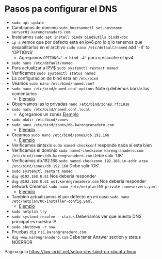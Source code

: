 # Pasos pa configurar el DNS

- `sudo apt update`
- Cambianos de dominio `sudo hostnamectl set-hostname server01.karengranadero.com`
- Instalamos `sudo apt install bind9 bind9utils bind9-doc`
- `ip a` vemos que por defecto esta en ipv6 pro lo q lo tenemos que desabilitarlos en el archivo `sudo nano /etc/default/named` add '-4' to 'OPTIONS'
  - Agregamos `OPTIONS="-u bind -4"` para q escuche el ipv4
- `sudo nano /etc/default/named`
- Para actualizar a IPV$ `sudo systemctl restart named`
- Verificamos `sudo systemctl status named`
- La configuracion de bind esta en `/etc/bind`
- Veamos `sudo nano /etc/bind/named.conf`
- `sudo nano /etc/bind/named.conf.options` Note q debemos borrar los comentarios
  - [Ejemplo](./named.conf.options)
- Observamos las ip privadas `nano /etc/bind/zones.rfc1918`
- `sudo nano /etc/bind/named.conf.local`
  - Agregamos un zones [Ejemplo](./named.conf.local)
- `sudo mkdir /etc/bind/zones`
- `sudo nano /etc/bind/zones/db.karengranadero.com`
  - [Ejemplo](./db.karengranadero.com)
- Creamos `sudo nano /etc/bind/zones/db.192.168`
  - [Ejemplo](./db.192.168)
- Verificamos sintaxis `sudo named-checkconf` responde nada si esta bien
- Verificamos el dominio `sudo named-checkzone karengranadero.com /etc/bind/zones/db.karengranadero.com` Debe salir 'OK'
- Verificamos db.192.168 `sudo named-checkzone 192.168.in-addr.arpa /etc/bind/zones/db.192.168` Debe salir 'OK'
- `sudo systemctl restart named`
- `dig @192.168.0.61` Nos deberia responder
- `dig @192.168.0.61 ns1.karengranadero.com` Nos deberia responder
- network Creamos `sudo nano /etc/netplan/00-private-nameservers.yaml`
  - [Ejemplo](./00-private-nameservers.yaml)
- Tambien actualizamos el por defecto en mi caso `sudo nano /etc/netplan/00-installer-config.yaml`
  - [Ejemplo](./00-installer-config.yaml)
- `sudo netplan try`
- `sudo systemd-resolve --status` Deberiamos ver que nuesto DNS principal es nuestra IP
- `sudo shutdown -r now`
- Pruebas `dig ns1.karengranadero.com`
- `dig www.karengranadero.com` Debe tener Answer section y status NOERROR

Pagina guia https://low-orbit.net/setup-dns-bind-on-ubuntu-linux
